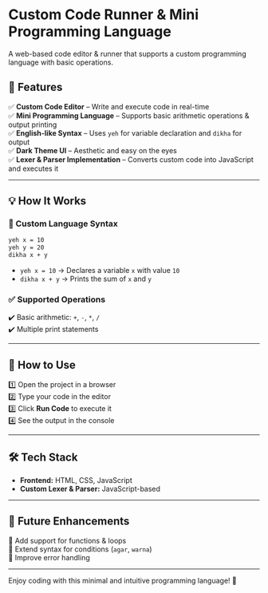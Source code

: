 # Custom Code Runner & Mini Programming Language

A web-based code editor & runner that supports a custom programming language with basic operations.

## 🚀 Features

✅ **Custom Code Editor** – Write and execute code in real-time  
✅ **Mini Programming Language** – Supports basic arithmetic operations & output printing  
✅ **English-like Syntax** – Uses `yeh` for variable declaration and `dikha` for output  
✅ **Dark Theme UI** – Aesthetic and easy on the eyes  
✅ **Lexer & Parser Implementation** – Converts custom code into JavaScript and executes it  

---

## 💡 How It Works

### 🔹 Custom Language Syntax
```txt
yeh x = 10
yeh y = 20
dikha x + y
```
- `yeh x = 10` → Declares a variable `x` with value `10`  
- `dikha x + y` → Prints the sum of `x` and `y`  

### ✅ Supported Operations
✔️ Basic arithmetic: `+`, `-`, `*`, `/`  
✔️ Multiple print statements  

---

## 📌 How to Use

1️⃣ Open the project in a browser  
2️⃣ Type your code in the editor  
3️⃣ Click **Run Code** to execute it  
4️⃣ See the output in the console  

---

## 🛠️ Tech Stack

- **Frontend:** HTML, CSS, JavaScript  
- **Custom Lexer & Parser:** JavaScript-based  

---

## 🎯 Future Enhancements

🚀 Add support for functions & loops  
🚀 Extend syntax for conditions (`agar`, `warna`)  
🚀 Improve error handling  

---

Enjoy coding with this minimal and intuitive programming language! 🚀

